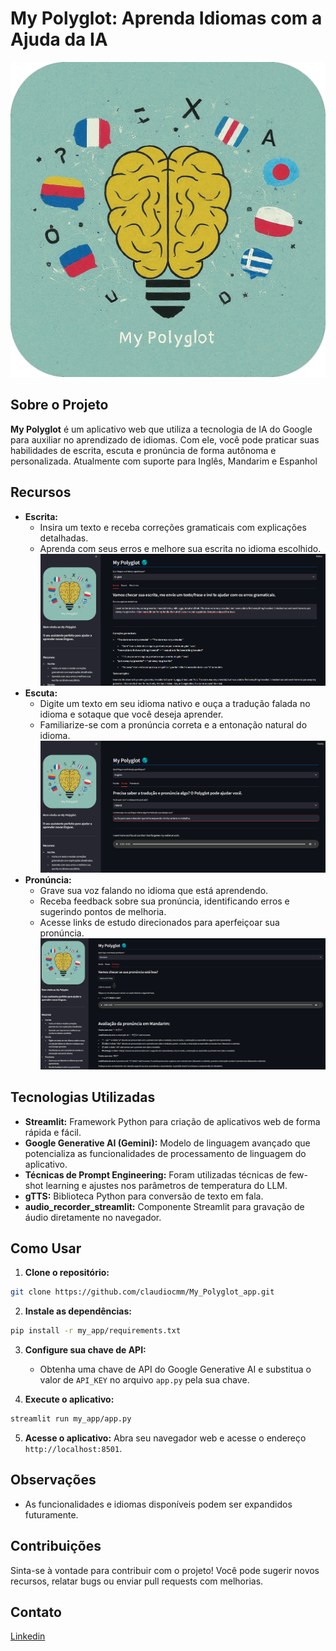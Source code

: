 # My Polyglot: Aprenda Idiomas com a Ajuda da IA
<div align="center">
    <img src="my_app/logo_my_polyglot_app.png" width="600px"/>
</div>

## Sobre o Projeto
**My Polyglot** é um aplicativo web que utiliza a tecnologia de IA do Google para auxiliar no aprendizado de idiomas. Com ele, você pode praticar suas habilidades de escrita, escuta e pronúncia de forma autônoma e personalizada.
Atualmente com suporte para Inglês, Mandarim e Espanhol

## Recursos

* **Escrita:**
    * Insira um texto e receba correções gramaticais com explicações detalhadas.
    * Aprenda com seus erros e melhore sua escrita no idioma escolhido.
    ![Imagem do meu projeto escrita](images_readme/escrita_my_polyglot_app.png)
* **Escuta:**
    * Digite um texto em seu idioma nativo e ouça a tradução falada no idioma e sotaque que você deseja aprender.
    * Familiarize-se com a pronúncia correta e a entonação natural do idioma.
    ![Imagem do meu projeto escuta](images_readme/escuta_my_polyglot_app.png)
* **Pronúncia:**
    * Grave sua voz falando no idioma que está aprendendo.
    * Receba feedback sobre sua pronúncia, identificando erros e sugerindo pontos de melhoria.
    * Acesse links de estudo direcionados para aperfeiçoar sua pronúncia.
    ![Imagem do meu projeto pronuncia](images_readme/pronuncia_my_polyglot_app.png)

## Tecnologias Utilizadas

* **Streamlit:** Framework Python para criação de aplicativos web de forma rápida e fácil.
* **Google Generative AI (Gemini):** Modelo de linguagem avançado que potencializa as funcionalidades de processamento de linguagem do aplicativo.
* **Técnicas de Prompt Engineering:** Foram utilizadas técnicas de few-shot learning e ajustes nos parâmetros de temperatura do LLM.
* **gTTS:** Biblioteca Python para conversão de texto em fala.
* **audio_recorder_streamlit:** Componente Streamlit para gravação de áudio diretamente no navegador.

## Como Usar

1. **Clone o repositório:**

```bash
git clone https://github.com/claudiocmm/My_Polyglot_app.git
```

2. **Instale as dependências:**

```bash
pip install -r my_app/requirements.txt
```

3. **Configure sua chave de API:**

    * Obtenha uma chave de API do Google Generative AI e substitua o valor de `API_KEY` no arquivo `app.py` pela sua chave.

4. **Execute o aplicativo:**

```bash
streamlit run my_app/app.py
```

5. **Acesse o aplicativo:** Abra seu navegador web e acesse o endereço `http://localhost:8501`.

## Observações

* As funcionalidades e idiomas disponíveis podem ser expandidos futuramente.

## Contribuições

Sinta-se à vontade para contribuir com o projeto! Você pode sugerir novos recursos, relatar bugs ou enviar pull requests com melhorias.

## Contato
[Linkedin](https://www.linkedin.com/in/claudio-césar-506961164/)